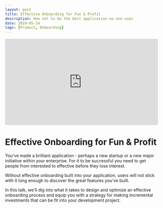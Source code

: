 ```yaml
---
layout: post
title: Effective Onboarding for Fun & Profit
description: How not to be the best application no one uses
date: 2019-05-24
tags: [Product, Onboarding]
---
```


<p><iframe src="https://www.youtube.com/embed/BvVNGTAbPss" loading="lazy" frameborder="0" style="width: 100%; aspect-ratio: 16 / 9;" webkitallowfullscreen mozallowfullscreen allowfullscreen> </iframe></p>

# Effective Onboarding for Fun & Profit

You've made a brilliant application - perhaps a new startup or a new major initiative within your enterprise. 
For it to be successful you need to get people from interested to effective before they lose interest.

Without effective onboarding built into your application, users will not stick with it long enough to discover the great 
features you've built.

In this talk, we'll dig into what it takes to design and optimize an effective onboarding process and equip you 
with a strategy for making incremental investments that can be fit into your development project.
